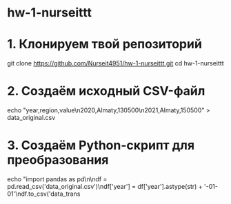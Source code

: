 # hw-1-nurseittt
# 1. Клонируем твой репозиторий
git clone https://github.com/Nurseit4951/hw-1-nurseittt.git
cd hw-1-nurseittt

# 2. Создаём исходный CSV-файл
echo "year,region,value\n2020,Almaty,130500\n2021,Almaty,150500" > data_original.csv

# 3. Создаём Python-скрипт для преобразования
echo "import pandas as pd\n\ndf = pd.read_csv('data_original.csv')\ndf['year'] = df['year'].astype(str) + '-01-01'\ndf.to_csv('data_trans
